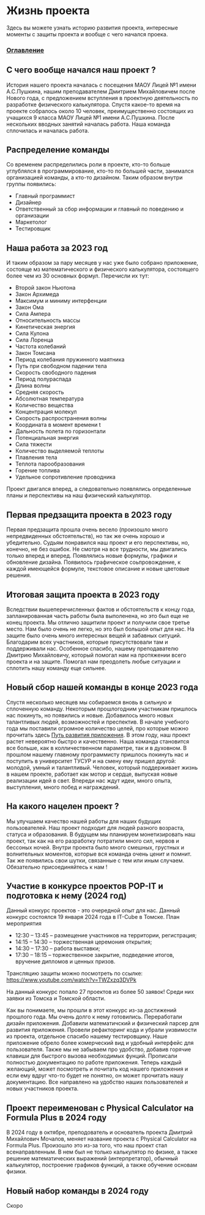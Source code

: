# Жизнь проекта

Здесь вы можете узнать историю развития проекта, интересные моменты с защиты проекта и вообще с чего начался проека.

### [Оглавление](index.md)

## С чего вообще начался наш проект ?

История нашего проекта началась с посещения  МАОУ Лицей №1 имени А.С.Пушкина, нашим преподавателем Дмитрием Михайловичем после Нового года, с предложением вступления в проектную деятельность по разработке физического калькулятора. Спустя какое-то время на проекте собралось около 10 человек, преимущественно состоящих из учащихся 9 класса МАОУ Лицей №1 имени А.С.Пушкина. После нескольких вводных занятий началась работа. Наша команда сплочилась и началась работа.

## Распределение команды

Со временем распределились роли в проекте, кто-то больше углублялся в программирование, кто-то по большей части, занимался организацией команды, а кто-то дизайном. 
Таким образом внутри группы появились: 
- Главный программист
- Дизайнер
- Ответственный за сбор информации и главный по поведению и организации
- Маркетолог
- Тестировщик

## Наша работа за 2023 год

И таким образом за пару месяцев у нас уже было собрано приложение, состояще мз математического и физического калькулятора, состоящего более чем из 30 основных формул. Перечисли их тут:
   - Второй закон Ньютона
   - Закон Архимеда
   - Максимум и миниму интерфенции
   - Закон Ома
   - Сила Ампера
   - Относительность массы
   - Кинетическая энергия
   - Сила Кулона
   - Сила Лоренца
   - Частота колебаний
   - Закон Томсана
   - Период колебания пружинного маятника
   - Путь при свободном падении тела
   - Скорость свободного падения
   - Период полураспада
   - Длина волны
   - Средняя скорость
   - Абсолютная температура
   - Количество вещества
   - Концентрация молекул
   - Скорость распространения волны
   - Координата в момент времени t
   - Дальность полета по горизонтали
   - Потенциальная энергия
   - Сила тяжести
   - Количество выделяемой теплоты
   - Плавления тела
   - Теплота парообразования
   - Горение топлива
   - Удельное сопротивление проводника

Проект двигался вперед, а следовательно появлялись определенные планы и перспективы на наш физический калькулятор.

## Первая предзащита проекта в 2023 году

Первая предзащита прошла очень весело (произошло много непредвиденных обстоятельств), но так же очень хорошо и убедительно. Судьям понравился наш проект и его перспективы, но, конечно, не без ошибок. Не смотря на все трудности, мы двигались только вперед и вперед. Появлялись новые формулы, графики и обновление дизайна. Появилось графическое соьпровождение, к каждой имеющейся формуле, текстовое описание и новые цветовые решения.

## Итоговая защита проекта в 2023 году

Вследствии вышеперечисленных фактов и обстоятельств к концу года, запланированная часть работы была выполенена, но это был еще не конец проекта. Мы отлично защитили проект и получили свое третье место. Нам было очень не легко, но это был большой опыт для нас. На защите было очень много интересных вещей и забавных ситуций. Благодарим всех участников, которые присутствовали там и поддерживали нас. Особенное спасибо, нашему преподавателю Дмитрию Михайловичу, который помогал нам на протяжении всего проекта и на защите. Помогал нам преодолеть любые ситуации и сплотить нашу команду еще сильнее.

## Новый сбор нашей команды в конце 2023 года

Спустя несколько месяцев мы собираемся вновь в сильную и сплоченную команду. Некоторым прошлогодним участникам пришлось нас покинуть, но появились и новые. Добавилось много новых талантливых людей, возможностей и преспектив. В начале учебного года мы поставили огромное количество целей, про которые можно прочитать здесь [Путь развития приложения](roadmap.md). 
В этом году, наш проект растет невероятно быстро и качественно. Наша команда становится все больше, как в колличественном параметре, так и в духовном. В прошлом нашему главному программисту пришлось покинуть нас и поступить в университет ТУСУР и на смену ему пришел другой: молодой, умный и талантливый. Человек, который поддерживает жизнь в нашем проекте, работает как мотор и сердце, выпуская новые реализации идей в свет. Впереди нас ждут идеи, много опыта, выступления, много побед и награждений. 

## На какого нацелен проект ?

Мы улучшаем качество нашей работы для наших будущих пользователей. Наш проект подходит для людей разного возраста, статуса и образования. В будущем мы планируем монетизировать наш проект, так как на его разработку потратили много сил, нервов и бессоных ночей. Внутри проекта было много смешных, грустных и волнительных моментов, которые вся команда очень ценит и помнит. Так же появились свои шутки, связанные с тем или иным случаем. Обязательно присоединяйтесь к нам !

## Участие в конкурсе проектов POP-IT и подготовка к нему (2024 год)

Данный конкурс проектов - это очередной опыт для нас. Данный конкурс состоялся 19 января 2024 года в IT-Cube в Томске. План мероприятия
- 12:30 – 13:45 – размещение участников на территории, регистрация;
- 14:15 – 14:30 – торжественная церемония открытия;
- 14:30 – 17:30 – работа выставки;
- 17:30 – 18:15 – торжественное закрытие, подведение итогов, вручение дипломов и ценных призов.

Трансляцию защиты можно посмотреть по ссылке: https://www.youtube.com/watch?v=TWZxzq3DVPk

На данный конкурс попало 27 проектов из более 50 заявок! Среди них заявки из Томска и Томской области.

Как вы понимаете, мы прошли в этот конкурс из-за достижений прошлого года. Мы очень долго к нему готовились. Переработали дизайн приложения. Добавили математичский и физический парсер для развития приложения. Провели рефакторинг кода и убрали уизвимости из проекта, отдельное спасибо нашему тестировщику. Наше приложение обрело более комерческий вид и удобный интерфейс для пользователя. Также мы не забываем про удобство, добавив горячие клавиши для быстрого вызова необходимых фунций. Прописали полностью документацию по работе приложения. Теперь каждый желающий, может посмотреть и почитать код нашего приложения и если ему вдруг что-то будет не понятно, он может прочитать нашу документацию. Все направлено на удобство наших пользователей и новых участников проекта.

## Проект переименован с Physical Calculator на Formula Plus в 2024 году

В 2024 году в октябре, преподователь и основатель проекта Дмитрий Михайлович Мочалов, меняет название проекта с Physical Calculator на Formula Plus. Произошло это из-за того, что наш проект стал всенаправленным. В нем был не только калькулятор по физике, а также решение математических выражений (интерпретатор), обычный калькулятор, построение графиков функций, а также обучение основам физики.

## Новый набор команды в 2024 году

Скоро